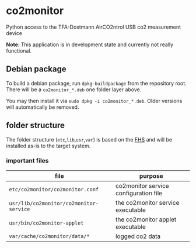 # co2monitor
Python access to the TFA-Dostmann AirCO2ntrol USB co2 measurement device

**Note**: This application is in development state and currently not really functional.

## Debian package

To build a debian package, run ```dpkg-buildpackage``` from the repository root.
There will be a ```co2monitor_*.deb``` one folder layer above.

You may then install it via ```sudo dpkg -i co2monitor_*.deb```.
Older versions will automatically be removed.

## folder structure

The folder structure (```etc```,```lib```,```usr```,```var```) is based on the [FHS](https://en.wikipedia.org/wiki/Filesystem_Hierarchy_Standard) and will be installed as-is to the target system.

### important files
|           file                 |                  purpose              |
|--------------------------------|---------------------------------------|
| ```etc/co2monitor/co2monitor.conf``` | co2monitor service configuration file |
| ```usr/lib/co2monitor/co2monitor-service``` |  the co2monitor service executable |
| ```usr/bin/co2monitor-applet``` | the co2monitor applet executable |
| ```var/cache/co2monitor/data/*``` | logged co2 data |

